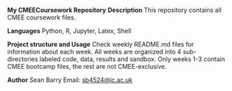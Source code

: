 **My CMEECoursework Repository**
**Description**
This repository contains all CMEE coursework files.

**Languages**
Python, R, Jupyter, Latex, Shell

**Project structure and Usage**
Check weekly README.md files for information about each week. All weeks are organized into 4 sub-directories labeled code, data, results and sandbox. Only weeks 1-3 contain CMEE bootcamp files, the rest are not CMEE-exclusive.

**Author**
Sean Barry
Email: sb4524@ic.ac.uk
